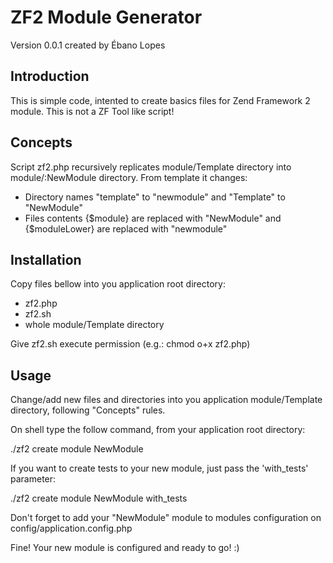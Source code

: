 ZF2 Module Generator
====================
Version 0.0.1 created by Ébano Lopes

Introduction
------------
This is simple code, intented to create basics files for Zend Framework 2 module. This is not a ZF Tool like script!

Concepts
--------
Script zf2.php recursively replicates module/Template directory into module/:NewModule directory. From template it changes:
- Directory names "template" to "newmodule" and "Template" to "NewModule"
- Files contents {$module} are replaced with "NewModule" and {$moduleLower} are replaced with "newmodule"

Installation
------------
Copy files bellow into you application root directory:
- zf2.php
- zf2.sh
- whole module/Template directory

Give zf2.sh execute permission (e.g.: chmod o+x zf2.php)

Usage
-----
Change/add new files and directories into you application module/Template directory, following "Concepts" rules.

On shell type the follow command, from your application root directory: 

./zf2 create module NewModule

If you want to create tests to your new module, just pass the 'with_tests' parameter:

./zf2 create module NewModule with_tests

Don't forget to add your "NewModule" module to modules configuration on config/application.config.php

Fine! Your new module is configured and ready to go! :)
